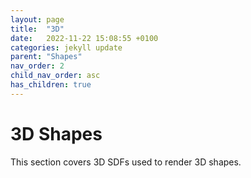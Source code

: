 ```yaml
---
layout: page
title:  "3D"
date:   2022-11-22 15:08:55 +0100
categories: jekyll update
parent: "Shapes"
nav_order: 2
child_nav_order: asc
has_children: true
---
```

# 3D Shapes
This section covers 3D SDFs used to render 3D shapes.